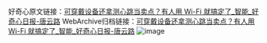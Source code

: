 好奇心原文链接：[可穿戴设备还拿测心跳当卖点？有人用 Wi-Fi 就搞定了_智能_好奇心日报-唐云路](https://www.qdaily.com/articles/1138.html)
WebArchive归档链接：[可穿戴设备还拿测心跳当卖点？有人用 Wi-Fi 就搞定了_智能_好奇心日报-唐云路](http://web.archive.org/web/20190623145649/https://www.qdaily.com/articles/1138.html)
![image](http://ww3.sinaimg.cn/large/007d5XDply1g3v4azpr80j30u02d41kx)